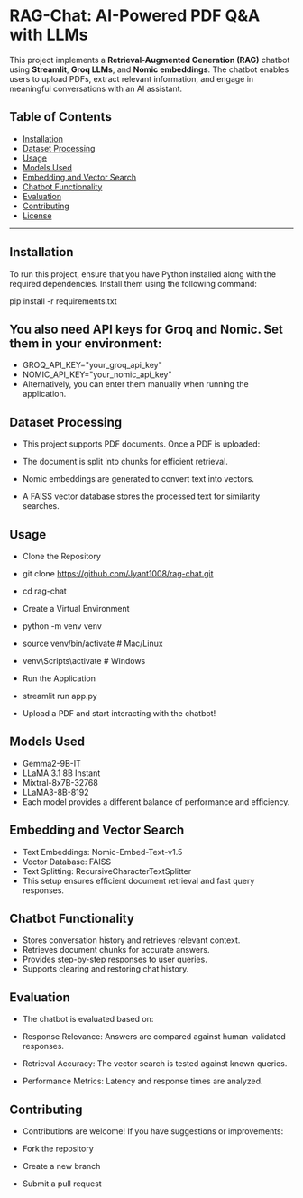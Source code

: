 # RAG-Chat: AI-Powered PDF Q&A with LLMs  

This project implements a **Retrieval-Augmented Generation (RAG)** chatbot using **Streamlit**, **Groq LLMs**, and **Nomic embeddings**. The chatbot enables users to upload PDFs, extract relevant information, and engage in meaningful conversations with an AI assistant.  

## Table of Contents  
- [Installation](#installation)  
- [Dataset Processing](#dataset-processing)  
- [Usage](#usage)  
- [Models Used](#models-used)  
- [Embedding and Vector Search](#embedding-and-vector-search)  
- [Chatbot Functionality](#chatbot-functionality)  
- [Evaluation](#evaluation)  
- [Contributing](#contributing)  
- [License](#license)  

---

## Installation  

To run this project, ensure that you have Python installed along with the required dependencies. Install them using the following command:  


pip install -r requirements.txt

## You also need API keys for Groq and Nomic. Set them in your environment:




* GROQ_API_KEY="your_groq_api_key"
* NOMIC_API_KEY="your_nomic_api_key"
* Alternatively, you can enter them manually when running the application.

## Dataset Processing
* This project supports PDF documents. Once a PDF is uploaded:

* The document is split into chunks for efficient retrieval.
* Nomic embeddings are generated to convert text into vectors.
* A FAISS vector database stores the processed text for similarity searches.
## Usage
* Clone the Repository

* git clone https://github.com/Jyant1008/rag-chat.git
* cd rag-chat
* Create a Virtual Environment


* python -m venv venv
* source venv/bin/activate  # Mac/Linux
* venv\Scripts\activate  # Windows
* Run the Application

* streamlit run app.py
* Upload a PDF and start interacting with the chatbot!

## Models Used
* Gemma2-9B-IT
* LLaMA 3.1 8B Instant
* Mixtral-8x7B-32768
* LLaMA3-8B-8192
* Each model provides a different balance of performance and efficiency.

## Embedding and Vector Search
* Text Embeddings: Nomic-Embed-Text-v1.5
* Vector Database: FAISS
* Text Splitting: RecursiveCharacterTextSplitter
* This setup ensures efficient document retrieval and fast query responses.

## Chatbot Functionality
* Stores conversation history and retrieves relevant context.
* Retrieves document chunks for accurate answers.
* Provides step-by-step responses to user queries.
* Supports clearing and restoring chat history.
## Evaluation
* The chatbot is evaluated based on:

* Response Relevance: Answers are compared against human-validated responses.
* Retrieval Accuracy: The vector search is tested against known queries.
* Performance Metrics: Latency and response times are analyzed.
## Contributing
* Contributions are welcome! If you have suggestions or improvements:

* Fork the repository
* Create a new branch
* Submit a pull request
